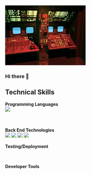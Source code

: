 ![github banner](controlRoomPic.jpeg)
### Hi there 👋


## Technical Skills
**Programming Languages**<br>
<img src="https://img.shields.io/badge/-Java-green?style=for-the-badge">

<br><br>
**Back End Technologies**<br>
<img src="https://img.shields.io/badge/Node.js-339933?style=for-the-badge&logo=nodedotjs&logoColor=white">
<img src="https://img.shields.io/badge/Express.js-000000?style=for-the-badge&logo=express&logoColor=white">
<img src="https://img.shields.io/badge/MySQL-005C84?style=for-the-badge&logo=mysql&logoColor=white">
<img src="https://img.shields.io/badge/MongoDB-4EA94B?style=for-the-badge&logo=mongodb&logoColor=white">
<br><br>
**Testing/Deployment**<br>


<br><br>
**Developer Tools**<br>
<br><br>
